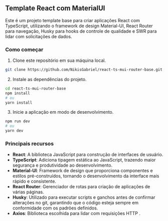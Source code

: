 ## Template React com MaterialUI

Este é um projeto template base para criar aplicações React com TypeScript, utilizando o framework de design Material-UI, React Router para navegação, Husky para hooks de controle de qualidade e SWR para lidar com solicitações de dados.

### Como começar

1. Clone este repositório em sua máquina local.

```bash
git clone https://github.com/NikisGabriel/react-ts-mui-router-base.git
```

2. Instale as dependências do projeto.

```bash
cd react-ts-mui-router-base
npm install
# ou
yarn install
```

3. Inicie a aplicação em modo de desenvolvimento.

```bash
npm run dev
# ou
yarn dev
```

### Principais recursos

- **React**: A biblioteca JavaScript para construção de interfaces de usuário.
- **TypeScript**: Adiciona tipagem estática ao JavaScript, trazendo maior segurança e produtividade ao desenvolvimento.
- **Material-UI**: Framework de design que proporciona componentes e estilos pré-construídos, tornando o desenvolvimento da interface mais rápido e consistente.
- **React Router**: Gerenciador de rotas para criação de aplicações de várias páginas.
- **Husky**: Utilizado para executar scripts e ganchos antes de confirmar alterações no git, garantindo que o código esteja sempre em conformidade com os padrões definidos.
- **Axios**: Biblioteca escolhida para lidar com requisições HTTP
.
